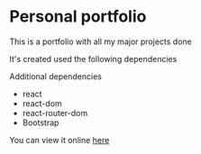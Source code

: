# Personal portfolio

This is a portfolio with all my major projects done

It's created used the following dependencies

Additional dependencies
- react
- react-dom
- react-router-dom
- Bootstrap

You can view it online [here](https://rolckeirnad.github.io/portfolio/)
